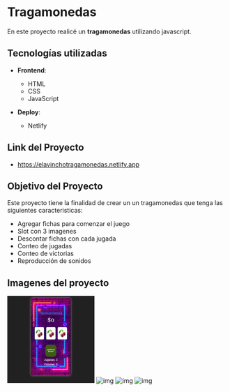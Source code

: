 # Tragamonedas

En este proyecto realicé un **tragamonedas** utilizando javascript.

## Tecnologías utilizadas

- **Frontend**:
  - HTML
  - CSS
  - JavaScript

- **Deploy**:
  - Netlify

## Link del Proyecto
- https://elavinchotragamonedas.netlify.app
  
## Objetivo del Proyecto

Este proyecto tiene la finalidad de crear un un tragamonedas que tenga las siguientes caracteristicas:

- Agregar fichas para comenzar el juego
- Slot con 3 imagenes
- Descontar fichas con cada jugada
- Conteo de jugadas
- Conteo de victorias
- Reproducción de sonidos

## Imagenes del proyecto

<img src="https://github.com/elavincho/TragaMonedas2.0/blob/master/images/Captura_de_pantalla_1.png" width="200" height="200" alt="img"/>         <img src="https://github.com/elavincho/TragaMonedas2.0/blob/master/assets/img2.png" width="200" height="200" alt="img"/>
<img src="https://github.com/elavincho/TragaMonedas2.0/blob/master/assets/img3.png" width="200" height="200" alt="img"/>          <img src="https://github.com/elavincho/TragaMonedas2.0/blob/master/assets/img4.png" width="200" height="200" alt="img"/>
